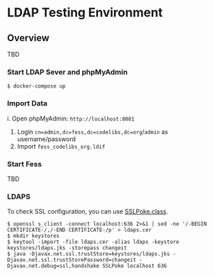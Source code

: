 LDAP Testing Environment
=============

## Overview

TBD

### Start LDAP Sever and phpMyAdmin

```
$ docker-compose up
```

### Import Data

i. Open phpMyAdmin: `http://localhost:8081`
1. Login `cn=admin,dc=fess,dc=codelibs,dc=org`/`admin` as username/password
1. Import `fess_codelibs_org.ldif`

### Start Fess

TBD

### LDAPS

To check SSL configuration, you can use [SSLPoke.class](https://ja.confluence.atlassian.com/kb/files/779355358/779355357/1/1441897666313/SSLPoke.class).

```
$ openssl s_client -connect localhost:636 2>&1 | sed -ne '/-BEGIN CERTIFICATE-/,/-END CERTIFICATE-/p' > ldaps.cer
$ mkdir keystores
$ keytool -import -file ldaps.cer -alias ldaps -keystore keystores/ldaps.jks -storepass changeit
$ java -Djavax.net.ssl.trustStore=keystores/ldaps.jks -Djavax.net.ssl.trustStorePassword=changeit -Djavax.net.debug=ssl,handshake SSLPoke localhost 636
```


